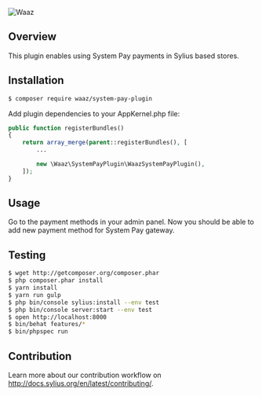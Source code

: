 ![Waaz](http://www.studiowaaz.com/img/logo-waaz.png)


## Overview

This plugin enables using System Pay payments in Sylius based stores.

## Installation
```bash
$ composer require waaz/system-pay-plugin
```

Add plugin dependencies to your AppKernel.php file:
```php
public function registerBundles()
{
    return array_merge(parent::registerBundles(), [
        ...

        new \Waaz\SystemPayPlugin\WaazSystemPayPlugin(),
    ]);
}
```

## Usage

Go to the payment methods in your admin panel. Now you should be able to add new payment method for System Pay gateway.

## Testing
```bash
$ wget http://getcomposer.org/composer.phar
$ php composer.phar install
$ yarn install
$ yarn run gulp
$ php bin/console sylius:install --env test
$ php bin/console server:start --env test
$ open http://localhost:8000
$ bin/behat features/*
$ bin/phpspec run
```

## Contribution

Learn more about our contribution workflow on http://docs.sylius.org/en/latest/contributing/.
